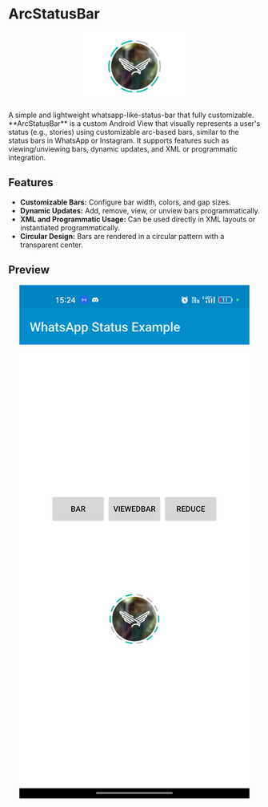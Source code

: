 # ArcStatusBar
<p align="center">
<img src="./screenshots/ss1.jpg" alt="Screenshot" height="140"/>
</p>
A simple and lightweight whatsapp-like-status-bar that fully customizable.
**ArcStatusBar** is a custom Android View that visually represents a user's status (e.g., stories) using customizable arc-based bars, similar to the status bars in WhatsApp or Instagram. It supports features such as viewing/unviewing bars, dynamic updates, and XML or programmatic integration.

## Features
- **Customizable Bars:** Configure bar width, colors, and gap sizes.
- **Dynamic Updates:** Add, remove, view, or unview bars programmatically.
- **XML and Programmatic Usage:** Can be used directly in XML layouts or instantiated programmatically.
- **Circular Design:** Bars are rendered in a circular pattern with a transparent center.

## Preview
<p align="center">
<img src="./screenshots/ss2.jpg" alt="Screenshot"/>
</p>
